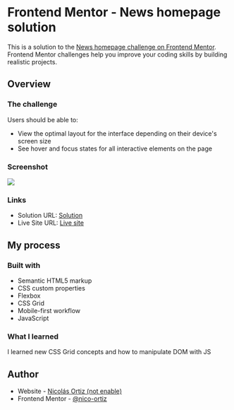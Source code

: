 # Frontend Mentor - News homepage solution

This is a solution to the [News homepage challenge on Frontend Mentor](https://www.frontendmentor.io/challenges/news-homepage-H6SWTa1MFl). Frontend Mentor challenges help you improve your coding skills by building realistic projects. 

## Overview

### The challenge

Users should be able to:

- View the optimal layout for the interface depending on their device's screen size
- See hover and focus states for all interactive elements on the page

### Screenshot

![](./screenshot.jpg)

### Links

- Solution URL: [Solution](https://github.com/nico-ortiz/news-homepage)
- Live Site URL: [Live site](https://news-homepage-eight-eta.vercel.app/)

## My process

### Built with

- Semantic HTML5 markup
- CSS custom properties
- Flexbox
- CSS Grid
- Mobile-first workflow
- JavaScript

### What I learned

I learned new CSS Grid concepts and how to manipulate DOM with JS

## Author

- Website - [Nicolás Ortiz (not enable)]()
- Frontend Mentor - [@nico-ortiz](https://www.frontendmentor.io/profile/nico-ortiz)
